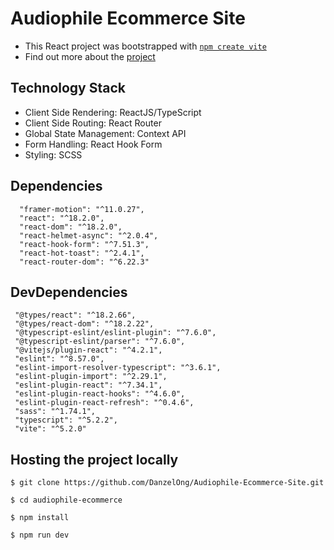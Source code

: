 # Audiophile Ecommerce Site

- This React project was bootstrapped with [`npm create vite`](https://vitejs.dev/guide/)
- Find out more about the [project](https://www.frontendmentor.io/challenges/audiophile-ecommerce-website-C8cuSd_wx)

## Technology Stack

- Client Side Rendering: ReactJS/TypeScript
- Client Side Routing: React Router
- Global State Management: Context API
- Form Handling: React Hook Form
- Styling: SCSS

## Dependencies

```
  "framer-motion": "^11.0.27",
  "react": "^18.2.0",
  "react-dom": "^18.2.0",
  "react-helmet-async": "^2.0.4",
  "react-hook-form": "^7.51.3",
  "react-hot-toast": "^2.4.1",
  "react-router-dom": "^6.22.3"
```

## DevDependencies

```
 "@types/react": "^18.2.66",
 "@types/react-dom": "^18.2.22",
 "@typescript-eslint/eslint-plugin": "^7.6.0",
 "@typescript-eslint/parser": "^7.6.0",
 "@vitejs/plugin-react": "^4.2.1",
 "eslint": "^8.57.0",
 "eslint-import-resolver-typescript": "^3.6.1",
 "eslint-plugin-import": "^2.29.1",
 "eslint-plugin-react": "^7.34.1",
 "eslint-plugin-react-hooks": "^4.6.0",
 "eslint-plugin-react-refresh": "^0.4.6",
 "sass": "^1.74.1",
 "typescript": "^5.2.2",
 "vite": "^5.2.0"
```

## Hosting the project locally

```
$ git clone https://github.com/DanzelOng/Audiophile-Ecommerce-Site.git

$ cd audiophile-ecommerce

$ npm install

$ npm run dev
```

